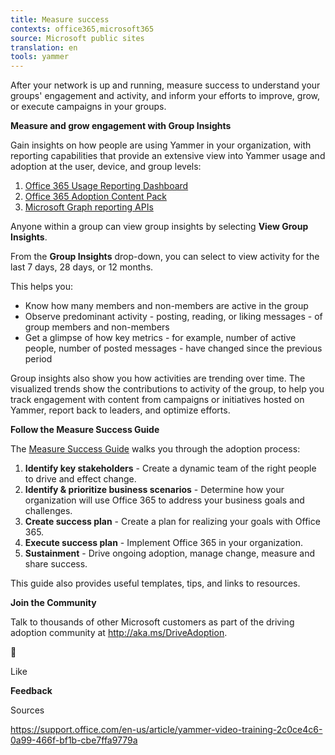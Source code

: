 ```yaml
---
title: Measure success
contexts: office365,microsoft365
source: Microsoft public sites
translation: en
tools: yammer
---
```


After your network is up and running, measure success to understand your groups' engagement and activity, and inform your efforts to improve, grow, or execute campaigns in your groups\.

__Measure and grow engagement with Group Insights__

Gain insights on how people are using Yammer in your organization, with reporting capabilities that provide an extensive view into Yammer usage and adoption at the user, device, and group levels:

1. [Office 365 Usage Reporting Dashboard](https://support.office.com/en-us/article/office-365-usage-reporting-dashboard-0d6dfb17-8582-4172-a9a9-aed798150263)
2. [Office 365 Adoption Content Pack](https://support.office.com/en-us/article/office-365-adoption-content-pack-77ff780d-ab19-4553-adea-09cb65ad0f1f)
3. [Microsoft Graph reporting APIs](https://developer.microsoft.com/en-us/graph)

Anyone within a group can view group insights by selecting __View Group Insights__\.

From the __Group Insights__ drop\-down, you can select to view activity for the last 7 days, 28 days, or 12 months\.

This helps you:

- Know how many members and non\-members are active in the group
- Observe predominant activity \- posting, reading, or liking messages \- of group members and non\-members
- Get a glimpse of how key metrics \- for example, number of active people, number of posted messages \- have changed since the previous period

Group insights also show you how activities are trending over time\. The visualized trends show the contributions to activity of the group, to help you track engagement with content from campaigns or initiatives hosted on Yammer, report back to leaders, and optimize efforts\.

__Follow the Measure Success Guide__

The [Measure Success Guide](https://onedrive.live.com/view.aspx?resid=1A3C1EAC795A049F%21128&ithint=file%2cpptx&app=PowerPoint&authkey=%21AC-aKeNR7og7O9k) walks you through the adoption process:

1. __Identify key stakeholders__ \- Create a dynamic team of the right people to drive and effect change\.
2. __Identify & prioritize business scenarios__ \- Determine how your organization will use Office 365 to address your business goals and challenges\.
3. __Create success plan__ \- Create a plan for realizing your goals with Office 365\.
4. __Execute success plan__ \- Implement Office 365 in your organization\.
5. __Sustainment__ \- Drive ongoing adoption, manage change, measure and share success\.

This guide also provides useful templates, tips, and links to resources\.

__Join the Community__

Talk to thousands of other Microsoft customers as part of the driving adoption community at [http://aka\.ms/DriveAdoption](http://aka.ms/DriveAdoption)\.



Like

__Feedback__

Sources

[https://support\.office\.com/en\-us/article/yammer\-video\-training\-2c0ce4c6\-0a99\-466f\-bf1b\-cbe7ffa9779a](https://support.office.com/en-us/article/yammer-video-training-2c0ce4c6-0a99-466f-bf1b-cbe7ffa9779a)

